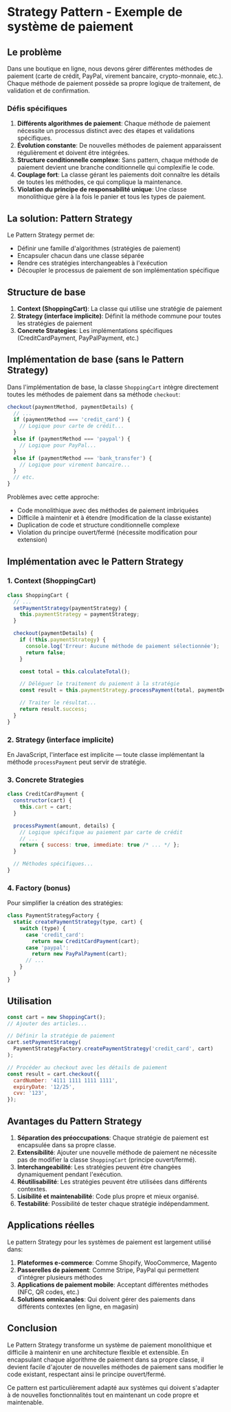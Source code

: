 # Strategy Pattern - Exemple de système de paiement

## Le problème

Dans une boutique en ligne, nous devons gérer différentes méthodes de paiement (carte de crédit, PayPal, virement bancaire, crypto-monnaie, etc.). Chaque méthode de paiement possède sa propre logique de traitement, de validation et de confirmation.

### Défis spécifiques

1. **Différents algorithmes de paiement**: Chaque méthode de paiement nécessite un processus distinct avec des étapes et validations spécifiques.
2. **Évolution constante**: De nouvelles méthodes de paiement apparaissent régulièrement et doivent être intégrées.
3. **Structure conditionnelle complexe**: Sans pattern, chaque méthode de paiement devient une branche conditionnelle qui complexifie le code.
4. **Couplage fort**: La classe gérant les paiements doit connaître les détails de toutes les méthodes, ce qui complique la maintenance.
5. **Violation du principe de responsabilité unique**: Une classe monolithique gère à la fois le panier et tous les types de paiement.

## La solution: Pattern Strategy

Le Pattern Strategy permet de:

- Définir une famille d'algorithmes (stratégies de paiement)
- Encapsuler chacun dans une classe séparée
- Rendre ces stratégies interchangeables à l'exécution
- Découpler le processus de paiement de son implémentation spécifique

## Structure de base

1. **Context (ShoppingCart)**: La classe qui utilise une stratégie de paiement
2. **Strategy (interface implicite)**: Définit la méthode commune pour toutes les stratégies de paiement
3. **Concrete Strategies**: Les implémentations spécifiques (CreditCardPayment, PayPalPayment, etc.)

## Implémentation de base (sans le Pattern Strategy)

Dans l'implémentation de base, la classe `ShoppingCart` intègre directement toutes les méthodes de paiement dans sa méthode `checkout`:

```javascript
checkout(paymentMethod, paymentDetails) {
  // ...
  if (paymentMethod === 'credit_card') {
    // Logique pour carte de crédit...
  }
  else if (paymentMethod === 'paypal') {
    // Logique pour PayPal...
  }
  else if (paymentMethod === 'bank_transfer') {
    // Logique pour virement bancaire...
  }
  // etc.
}
```

Problèmes avec cette approche:

- Code monolithique avec des méthodes de paiement imbriquées
- Difficile à maintenir et à étendre (modification de la classe existante)
- Duplication de code et structure conditionnelle complexe
- Violation du principe ouvert/fermé (nécessite modification pour extension)

## Implémentation avec le Pattern Strategy

### 1. Context (ShoppingCart)

```javascript
class ShoppingCart {
  // ...
  setPaymentStrategy(paymentStrategy) {
    this.paymentStrategy = paymentStrategy;
  }

  checkout(paymentDetails) {
    if (!this.paymentStrategy) {
      console.log('Erreur: Aucune méthode de paiement sélectionnée');
      return false;
    }

    const total = this.calculateTotal();

    // Déléguer le traitement du paiement à la stratégie
    const result = this.paymentStrategy.processPayment(total, paymentDetails);

    // Traiter le résultat...
    return result.success;
  }
}
```

### 2. Strategy (interface implicite)

En JavaScript, l'interface est implicite — toute classe implémentant la méthode `processPayment` peut servir de stratégie.

### 3. Concrete Strategies

```javascript
class CreditCardPayment {
  constructor(cart) {
    this.cart = cart;
  }

  processPayment(amount, details) {
    // Logique spécifique au paiement par carte de crédit
    // ...
    return { success: true, immediate: true /* ... */ };
  }

  // Méthodes spécifiques...
}
```

### 4. Factory (bonus)

Pour simplifier la création des stratégies:

```javascript
class PaymentStrategyFactory {
  static createPaymentStrategy(type, cart) {
    switch (type) {
      case 'credit_card':
        return new CreditCardPayment(cart);
      case 'paypal':
        return new PayPalPayment(cart);
      // ...
    }
  }
}
```

## Utilisation

```javascript
const cart = new ShoppingCart();
// Ajouter des articles...

// Définir la stratégie de paiement
cart.setPaymentStrategy(
  PaymentStrategyFactory.createPaymentStrategy('credit_card', cart)
);

// Procéder au checkout avec les détails de paiement
const result = cart.checkout({
  cardNumber: '4111 1111 1111 1111',
  expiryDate: '12/25',
  cvv: '123',
});
```

## Avantages du Pattern Strategy

1. **Séparation des préoccupations**: Chaque stratégie de paiement est encapsulée dans sa propre classe.
2. **Extensibilité**: Ajouter une nouvelle méthode de paiement ne nécessite pas de modifier la classe `ShoppingCart` (principe ouvert/fermé).
3. **Interchangeabilité**: Les stratégies peuvent être changées dynamiquement pendant l'exécution.
4. **Réutilisabilité**: Les stratégies peuvent être utilisées dans différents contextes.
5. **Lisibilité et maintenabilité**: Code plus propre et mieux organisé.
6. **Testabilité**: Possibilité de tester chaque stratégie indépendamment.

## Applications réelles

Le pattern Strategy pour les systèmes de paiement est largement utilisé dans:

1. **Plateformes e-commerce**: Comme Shopify, WooCommerce, Magento
2. **Passerelles de paiement**: Comme Stripe, PayPal qui permettent d'intégrer plusieurs méthodes
3. **Applications de paiement mobile**: Acceptant différentes méthodes (NFC, QR codes, etc.)
4. **Solutions omnicanales**: Qui doivent gérer des paiements dans différents contextes (en ligne, en magasin)

## Conclusion

Le Pattern Strategy transforme un système de paiement monolithique et difficile à maintenir en une architecture flexible et extensible. En encapsulant chaque algorithme de paiement dans sa propre classe, il devient facile d'ajouter de nouvelles méthodes de paiement sans modifier le code existant, respectant ainsi le principe ouvert/fermé.

Ce pattern est particulièrement adapté aux systèmes qui doivent s'adapter à de nouvelles fonctionnalités tout en maintenant un code propre et maintenable.
